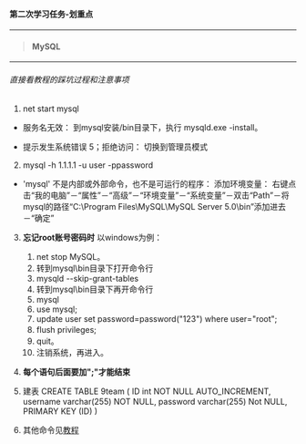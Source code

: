 #### 第二次学习任务-划重点

----

> #### MySQL

----
###### 直接看教程的踩坑过程和注意事项

1. net start mysql 
- 服务名无效：
到mysql安装/bin目录下，执行 mysqld.exe -install。

 - 提示发生系统错误 5；拒绝访问：
 切换到管理员模式

2. mysql -h 1.1.1.1 -u user -ppassword
- 'mysql' 不是内部或外部命令，也不是可运行的程序：
 添加环境变量：
 右键点击“我的电脑”－“属性”－“高级”－“环境变量”－“系统变量”－双击“Path”－将mysql的路径“C:\Program Files\MySQL\MySQL Server 5.0\bin”添加进去－“确定”

3. **忘记root账号密码时**
以windows为例： 
    1. net stop MySQL。 
    2. 转到mysql\bin目录下打开命令行
    3. mysqld --skip-grant-tables 
    4. 转到mysql\bin目录下再开命令行 
    5. mysql
    6. use mysql; 
    6. update user set password=password("123") where user="root"; 
    7. flush privileges;　
    8.  quit。 
    9. 注销系统，再进入。

4. **每个语句后面要加";"才能结束**


5. 建表
CREATE TABLE 9team
(
ID int NOT NULL AUTO_INCREMENT,
username varchar(255) NOT NULL,
password varchar(255) Not NULL,
PRIMARY KEY (ID)
)
6. 其他命令见[教程](https://github.com/DigBullTech-viewer/ctf_web/blob/master/web%E5%9F%BA%E7%A1%80/Web%E5%9F%BA%E7%A1%80-MySQL.md)



